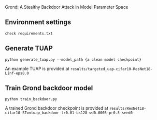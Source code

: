 Grond: A Stealthy Backdoor Attack in Model Parameter Space
## Environment settings
```
check requirements.txt
```

## Generate TUAP
```
python generate_tuap.py --model_path {a clean model checkpoint}
```
An example TUAP is provided at ``` results/targeted_uap-cifar10-ResNet18-Linf-eps8.0 ```

## Train Grond backdoor model
```
python train_backdoor.py
```
A trained Grond backdoor checkpoint is provided at ```results/ResNet18-cifar10-STontuap_backdoor-lr0.01-bs128-wd0.0005-pr0.5-seed0-```
